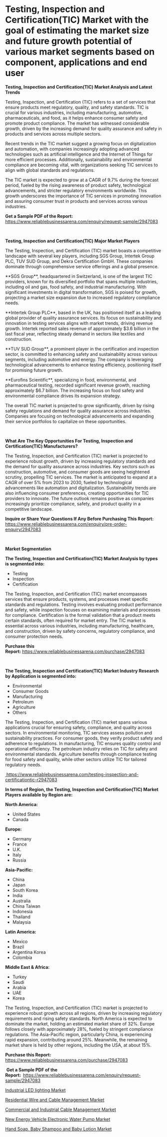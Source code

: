 <p><h1>Testing, Inspection and Certification(TIC) Market with the goal of estimating the market size and future growth potential of various market segments based on component, applications and end user</h1></p><p><strong>Testing, Inspection and Certification(TIC) Market Analysis and Latest Trends</strong></p>
<p><p>Testing, Inspection, and Certification (TIC) refers to a set of services that ensure products meet regulatory, quality, and safety standards. TIC is crucial for various industries, including manufacturing, automotive, pharmaceuticals, and food, as it helps enhance consumer safety and promote product compliance. The market has witnessed considerable growth, driven by the increasing demand for quality assurance and safety in products and services across multiple sectors.</p><p>Recent trends in the TIC market suggest a growing focus on digitalization and automation, with companies increasingly adopting advanced technologies such as artificial intelligence and the Internet of Things for more efficient processes. Additionally, sustainability and environmental compliance are becoming vital, with organizations seeking TIC services to align with global standards and regulations.</p><p>The TIC market is expected to grow at a CAGR of 9.7% during the forecast period, fueled by the rising awareness of product safety, technological advancements, and stricter regulatory environments worldwide. This growth underscores the importance of TIC services in promoting innovation and assuring consumer trust in products and services across various industries.</p></p>
<p><strong>Get a Sample PDF of the Report:&nbsp;</strong> <a href="https://www.reliablebusinessarena.com/enquiry/request-sample/2947083?utm_campaign=2116&utm_medium=2&utm_source=Github&utm_content=ia&utm_term=12032025&utm_id=testing-inspection-and-certificationtic">https://www.reliablebusinessarena.com/enquiry/request-sample/2947083</a></p>
<p>&nbsp;</p>
<p><strong>Testing, Inspection and Certification(TIC) Major Market Players</strong></p>
<p><p>The Testing, Inspection, and Certification (TIC) market boasts a competitive landscape with several key players, including SGS Group, Intertek Group PLC, TUV SUD Group, and Dekra Certification GmbH. These companies dominate through comprehensive service offerings and a global presence.</p><p>**SGS Group**, headquartered in Switzerland, is one of the largest TIC providers, known for its diversified portfolio that spans multiple industries, including oil and gas, food safety, and industrial manufacturing. With significant investments in digital transformation, SGS is poised for growth, projecting a market size expansion due to increased regulatory compliance needs.</p><p>**Intertek Group PLC**, based in the UK, has positioned itself as a leading global provider of quality assurance services. Its focus on sustainability and innovation in testing services aligns with market trends, driving revenue growth. Intertek reported sales revenue of approximately $3.6 billion in the last fiscal year, reflecting steady demand in sectors like textiles and construction.</p><p>**TUV SUD Group**, a prominent player in the certification and inspection sector, is committed to enhancing safety and sustainability across various segments, including automotive and energy. The company is leveraging technological advancements to enhance testing efficiency, positioning itself for promising future growth.</p><p>**Eurofins Scientific**, specializing in food, environmental, and pharmaceutical testing, recorded significant revenue growth, reaching approximately $6.7 billion. The increasing focus on food safety and environmental compliance drives its expansion strategy.</p><p>The overall TIC market is projected to grow significantly, driven by rising safety regulations and demand for quality assurance across industries. Companies are focusing on technological advancements and expanding their service portfolios to capitalize on these opportunities.</p></p>
<p>&nbsp;</p>
<p><strong>What Are The Key Opportunities For Testing, Inspection and Certification(TIC) Manufacturers?</strong></p>
<p><p>The Testing, Inspection, and Certification (TIC) market is projected to experience robust growth, driven by increasing regulatory standards and the demand for quality assurance across industries. Key sectors such as construction, automotive, and consumer goods are seeing heightened scrutiny, propelling TIC services. The market is anticipated to expand at a CAGR of over 5% from 2023 to 2030, fueled by technological advancements like automation and digitalization. Sustainability trends are also influencing consumer preferences, creating opportunities for TIC providers to innovate. The future outlook remains positive as companies increasingly prioritize compliance, safety, and product quality in a competitive landscape.</p></p>
<p><strong>Inquire or Share Your Questions If Any Before Purchasing This Report:</strong> <a href="https://www.reliablebusinessarena.com/enquiry/pre-order-enquiry/2947083?utm_campaign=2116&utm_medium=2&utm_source=Github&utm_content=ia&utm_term=12032025&utm_id=testing-inspection-and-certificationtic">https://www.reliablebusinessarena.com/enquiry/pre-order-enquiry/2947083</a></p>
<p>&nbsp;</p>
<p><strong>Market Segmentation</strong></p>
<p><strong>The Testing, Inspection and Certification(TIC) Market Analysis by types is segmented into:</strong></p>
<p><ul><li>Testing</li><li>Inspection</li><li>Certification</li></ul></p>
<p><p>The Testing, Inspection, and Certification (TIC) market encompasses services that ensure products, systems, and processes meet specific standards and regulations. Testing involves evaluating product performance and safety, while inspection focuses on examining materials and processes for compliance. Certification is the formal validation that a product meets certain standards, often required for market entry. The TIC market is essential across various industries, including manufacturing, healthcare, and construction, driven by safety concerns, regulatory compliance, and consumer protection needs.</p></p>
<p><strong>Purchase this Report:&nbsp;</strong><a href="https://www.reliablebusinessarena.com/purchase/2947083?utm_campaign=2116&utm_medium=2&utm_source=Github&utm_content=ia&utm_term=12032025&utm_id=testing-inspection-and-certificationtic">https://www.reliablebusinessarena.com/purchase/2947083</a></p>
<p>&nbsp;</p>
<p><strong>The Testing, Inspection and Certification(TIC) Market Industry Research by Application is segmented into:</strong></p>
<p><ul><li>Environmental</li><li>Consumer Goods</li><li>Manufacturing</li><li>Petroleum</li><li>Agriculture</li><li>Others</li></ul></p>
<p><p>The Testing, Inspection, and Certification (TIC) market spans various applications crucial for ensuring safety, compliance, and quality across sectors. In environmental monitoring, TIC services assess pollution and sustainability practices. For consumer goods, they verify product safety and adherence to regulations. In manufacturing, TIC ensures quality control and operational efficiency. The petroleum industry relies on TIC for safety and environmental standards. Agriculture benefits through compliance testing for food safety and quality, while other sectors utilize TIC for tailored regulatory needs.</p></p>
<p><a href="https://www.reliablebusinessarena.com/testing-inspection-and-certificationtic-r2947083?utm_campaign=2116&utm_medium=2&utm_source=Github&utm_content=ia&utm_term=12032025&utm_id=testing-inspection-and-certificationtic">&nbsp;https://www.reliablebusinessarena.com/testing-inspection-and-certificationtic-r2947083</a></p>
<p><strong>In terms of Region, the Testing, Inspection and Certification(TIC) Market Players available by Region are:</strong></p>
<p>
    <p> <strong> North America: </strong>
        <ul>
            <li>United States</li>
            <li>Canada</li>
        </ul>
        </p> 
    <p> <strong> Europe: </strong>
        <ul>
            <li>Germany</li>
            <li>France</li>
            <li>U.K.</li>
            <li>Italy</li>
            <li>Russia</li>
        </ul>
        </p> 
    <p> <strong> Asia-Pacific: </strong>
        <ul>
            <li>China</li>
            <li>Japan</li>
            <li>South Korea</li>
            <li>India</li>
            <li>Australia</li>
            <li>China Taiwan</li>
            <li>Indonesia</li>
            <li>Thailand</li>
            <li>Malaysia</li>
        </ul>
        </p> 
    <p> <strong> Latin America: </strong>
        <ul>
            <li>Mexico</li>
            <li>Brazil</li>
            <li>Argentina Korea</li>
            <li>Colombia</li>
        </ul>
        </p> 
    <p> <strong> Middle East & Africa: </strong>
        <ul>
            <li>Turkey</li>
            <li>Saudi</li>
            <li>Arabia</li>
            <li>UAE</li>
            <li>Korea</li>
        </ul>
    </p>
    </p>
<p><p>The Testing, Inspection, and Certification (TIC) market is projected to experience robust growth across all regions, driven by increasing regulatory requirements and rising safety standards. North America is expected to dominate the market, holding an estimated market share of 32%. Europe follows closely with approximately 28%, fueled by stringent compliance regulations. The Asia-Pacific region, particularly China, is experiencing rapid expansion, contributing around 25%. Meanwhile, the remaining market share is held by other regions, including the USA, at about 15%.</p></p>
<p><strong>Purchase this Report: </strong><a href="https://www.reliablebusinessarena.com/purchase/2947083?utm_campaign=2116&utm_medium=2&utm_source=Github&utm_content=ia&utm_term=12032025&utm_id=testing-inspection-and-certificationtic">https://www.reliablebusinessarena.com/purchase/2947083</a></p>
<p>&nbsp;<strong>Get a Sample PDF of the Report:&nbsp;&nbsp;</strong><a href="https://www.reliablebusinessarena.com/enquiry/request-sample/2947083?utm_campaign=2116&utm_medium=2&utm_source=Github&utm_content=ia&utm_term=12032025&utm_id=testing-inspection-and-certificationtic">https://www.reliablebusinessarena.com/enquiry/request-sample/2947083</a></p>
<p><strong></strong></p>
<p><p><a href="https://github.com/Mayankdeswa/Market-Research-Report-List-1/blob/main/industrial-led-lighting-market.md?utm_campaign=2116&utm_medium=2&utm_source=Github&utm_content=ia&utm_term=12032025&utm_id=testing-inspection-and-certificationtic">Industrial LED lighting Market</a></p><p><a href="https://github.com/oslieselotte2192/Market-Research-Report-List-1/blob/main/residential-wire-and-cable-management-market.md?utm_campaign=2116&utm_medium=2&utm_source=Github&utm_content=ia&utm_term=12032025&utm_id=testing-inspection-and-certificationtic">Residential Wire and Cable Management Market</a></p><p><a href="https://github.com/tona7vba/Market-Research-Report-List-1/blob/main/commercial-and-industrial-cable-management-market.md?utm_campaign=2116&utm_medium=2&utm_source=Github&utm_content=ia&utm_term=12032025&utm_id=testing-inspection-and-certificationtic">Commercial and Industrial Cable Management Market</a></p><p><a href="https://github.com/tambraunrue691969/Market-Research-Report-List-1/blob/main/new-energy-vehicle-electronic-water-pump-market.md?utm_campaign=2116&utm_medium=2&utm_source=Github&utm_content=ia&utm_term=12032025&utm_id=testing-inspection-and-certificationtic">New Energy Vehicle Electronic Water Pump Market</a></p><p><a href="https://github.com/lizamflotow/Market-Research-Report-List-1/blob/main/hand-soap-baby-shampoo-and-baby-lotion-market.md?utm_campaign=2116&utm_medium=2&utm_source=Github&utm_content=ia&utm_term=12032025&utm_id=testing-inspection-and-certificationtic">Hand Soap, Baby Shampoo and Baby Lotion Market</a></p></p>